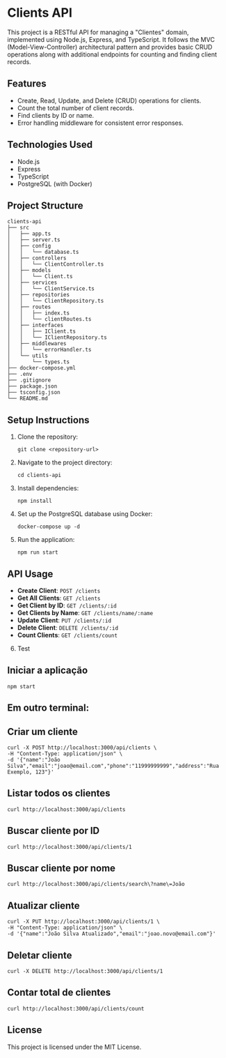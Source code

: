 # Clients API

This project is a RESTful API for managing a "Clientes" domain, implemented using Node.js, Express, and TypeScript. It follows the MVC (Model-View-Controller) architectural pattern and provides basic CRUD operations along with additional endpoints for counting and finding client records.

## Features

- Create, Read, Update, and Delete (CRUD) operations for clients.
- Count the total number of client records.
- Find clients by ID or name.
- Error handling middleware for consistent error responses.

## Technologies Used

- Node.js
- Express
- TypeScript
- PostgreSQL (with Docker)

## Project Structure

```
clients-api
├── src
│   ├── app.ts
│   ├── server.ts
│   ├── config
│   │   └── database.ts
│   ├── controllers
│   │   └── ClientController.ts
│   ├── models
│   │   └── Client.ts
│   ├── services
│   │   └── ClientService.ts
│   ├── repositories
│   │   └── ClientRepository.ts
│   ├── routes
│   │   ├── index.ts
│   │   └── clientRoutes.ts
│   ├── interfaces
│   │   ├── IClient.ts
│   │   └── IClientRepository.ts
│   ├── middlewares
│   │   └── errorHandler.ts
│   └── utils
│       └── types.ts
├── docker-compose.yml
├── .env
├── .gitignore
├── package.json
├── tsconfig.json
└── README.md
```

## Setup Instructions

1. Clone the repository:
   ```
   git clone <repository-url>
   ```

2. Navigate to the project directory:
   ```
   cd clients-api
   ```

3. Install dependencies:
   ```
   npm install
   ```

4. Set up the PostgreSQL database using Docker:
   ```
   docker-compose up -d
   ```

5. Run the application:
   ```
   npm run start
   ```

## API Usage

- **Create Client**: `POST /clients`
- **Get All Clients**: `GET /clients`
- **Get Client by ID**: `GET /clients/:id`
- **Get Clients by Name**: `GET /clients/name/:name`
- **Update Client**: `PUT /clients/:id`
- **Delete Client**: `DELETE /clients/:id`
- **Count Clients**: `GET /clients/count`

6. Test

## Iniciar a aplicação
   ```
   npm start
   ```
## Em outro terminal:

## Criar um cliente
   ```
   curl -X POST http://localhost:3000/api/clients \
   -H "Content-Type: application/json" \
   -d '{"name":"João Silva","email":"joao@email.com","phone":"11999999999","address":"Rua Exemplo, 123"}'
   ```

## Listar todos os clientes
   ```
   curl http://localhost:3000/api/clients
   ```

## Buscar cliente por ID
   ```
   curl http://localhost:3000/api/clients/1
   ```

## Buscar cliente por nome
   ```
   curl http://localhost:3000/api/clients/search\?name\=João
   ```

## Atualizar cliente
   ```
   curl -X PUT http://localhost:3000/api/clients/1 \
   -H "Content-Type: application/json" \
   -d '{"name":"João Silva Atualizado","email":"joao.novo@email.com"}'
   ```

## Deletar cliente
   ```
   curl -X DELETE http://localhost:3000/api/clients/1
   ```

## Contar total de clientes
   ```
   curl http://localhost:3000/api/clients/count
   ```

## License

This project is licensed under the MIT License.